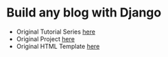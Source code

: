 # Build any blog with Django

-   Original Tutorial Series [here](https://youtu.be/HWg3zXWwre8)
-   Original Project [here](https://github.com/justdjango/dream_blog)
-   Original HTML Template [here](https://bootstrapious.com/p/bootstrap-blog)
